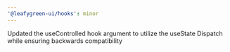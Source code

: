 ```yaml
---
'@leafygreen-ui/hooks': minor
---
```


Updated the useControlled hook argument to utilize the useState Dispatch while ensuring backwards compatibility
